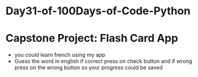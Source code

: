 # Day31-of-100Days-of-Code-Python
# Capstone Project: Flash Card App
* you could learn french using my app
* Guess the word in english if correct press on check button and if wrong press on the wrong button so your progress could be saved
